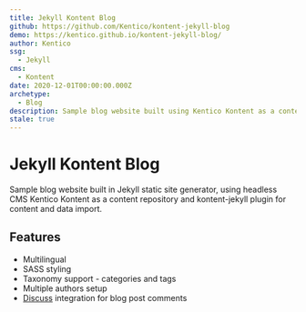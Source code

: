 ```yaml
---
title: Jekyll Kontent Blog
github: https://github.com/Kentico/kontent-jekyll-blog
demo: https://kentico.github.io/kontent-jekyll-blog/
author: Kentico
ssg:
  - Jekyll
cms:
  - Kontent
date: 2020-12-01T00:00:00.000Z
archetype:
  - Blog
description: Sample blog website built using Kentico Kontent as a content repository.
stale: true
---
```


# Jekyll Kontent Blog

Sample blog website built in Jekyll static site generator, using headless CMS Kentico Kontent as a content repository and kontent-jekyll plugin for content and data import.

## Features

* Multilingual
* SASS styling
* Taxonomy support - categories and tags
* Multiple authors setup
* [Discuss](https://disqus.com/) integration for blog post comments
